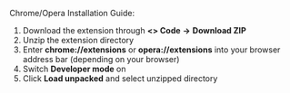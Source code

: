 Chrome/Opera Installation Guide:
1. Download the extension through **<> Code** **→** **Download ZIP**
2. Unzip the extension directory
3. Enter **chrome://extensions** or **opera://extensions** into your browser address bar (depending on your browser)
4. Switch **Developer mode** on
5. Click **Load unpacked** and select unzipped directory
